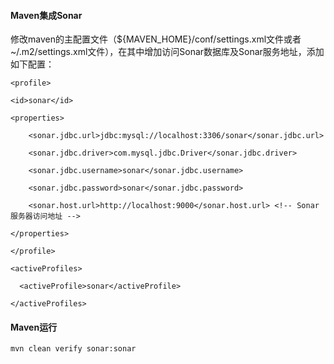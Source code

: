 #### Maven集成Sonar
修改maven的主配置文件（${MAVEN_HOME}/conf/settings.xml文件或者 ~/.m2/settings.xml文件），在其中增加访问Sonar数据库及Sonar服务地址，添加如下配置：
```
<profile>

<id>sonar</id>

<properties>

    <sonar.jdbc.url>jdbc:mysql://localhost:3306/sonar</sonar.jdbc.url>

    <sonar.jdbc.driver>com.mysql.jdbc.Driver</sonar.jdbc.driver>

    <sonar.jdbc.username>sonar</sonar.jdbc.username>

    <sonar.jdbc.password>sonar</sonar.jdbc.password>

    <sonar.host.url>http://localhost:9000</sonar.host.url> <!-- Sonar服务器访问地址 -->

</properties>

</profile>

<activeProfiles>

  <activeProfile>sonar</activeProfile>

</activeProfiles>
```

#### Maven运行
```
mvn clean verify sonar:sonar
```